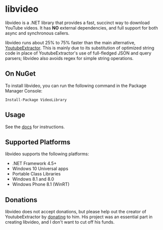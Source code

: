 # libvideo

libvideo is a .NET library that provides a fast, succinct way to download YouTube videos. It has **NO** external dependencies, and full support for both async and synchronous callers.

libvideo runs about 25% to 75% faster than the main alternative, [YoutubeExtractor](https://github.com/flagbug/YoutubeExtractor). This is mainly due to its substitution of optimized string code in place of YoutubeExtractor's use of full-fledged JSON and query parsers; libvideo also avoids regex for simple string operations.

## On NuGet
To install libvideo, you can run the following command in the Package Manager Console:

    Install-Package VideoLibrary

## Usage

See the [docs](docs/README.md) for instructions.

## Supported Platforms

libvideo supports the following platforms:

- .NET Framework 4.5+
- Windows 10 Universal apps
- Portable Class Libraries
- Windows 8.1 and 8.0
- Windows Phone 8.1 (WinRT)

## Donations

libvideo does not accept donations, but please help out the creator of YoutubeExtractor by [donating](https://www.paypal.com/cgi-bin/webscr?cmd=_donations&business=daume%2edennis%40gmail%2ecom&lc=US&item_name=YoutubeExtractor&no_note=0&currency_code=USD&bn=PP%2dDonationsBF%3abtn_donate_LG%2egif%3aNonHostedGuest) to him. His project was an essential part in creating libvideo, and I don't want to cut off his funds.
